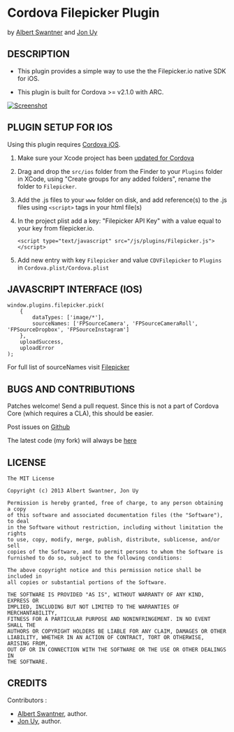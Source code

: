 # Cordova Filepicker Plugin #
by [Albert Swantner](http://albertut.com)
and [Jon Uy](http://github.com/jonuy)


## DESCRIPTION ##

* This plugin provides a simple way to use the the Filepicker.io native SDK for iOS.

* This plugin is built for Cordova >= v2.1.0 with ARC.

[![Screenshot](http://albertut.com/filepicker_ios.png)](https://github.com/albertut/cordova-filepicker)


## PLUGIN SETUP FOR IOS ##

Using this plugin requires [Cordova iOS](https://github.com/apache/incubator-cordova-ios).

1. Make sure your Xcode project has been [updated for Cordova](https://github.com/apache/incubator-cordova-ios/blob/master/guides/Cordova%20Upgrade%20Guide.md)
2. Drag and drop the `src/ios` folder from the Finder to your `Plugins` folder in XCode, using "Create groups for any added folders", rename the folder to `Filepicker`.
3. Add the .js files to your `www` folder on disk, and add reference(s) to the .js files using `<script>` tags in your html file(s)
4. In the project plist add a key: "Filepicker API Key" with a value equal to your key from filepicker.io.


    `<script type="text/javascript" src="/js/plugins/Filepicker.js"></script>`


4. Add new entry with key `Filepicker` and value `CDVFilepicker` to `Plugins` in `Cordova.plist/Cordova.plist`

## JAVASCRIPT INTERFACE (IOS) ##

	window.plugins.filepicker.pick(
		{
			dataTypes: ['image/*'],
			sourceNames: ['FPSourceCamera', 'FPSourceCameraRoll', 'FPSourceDropbox', 'FPSourceInstagram']
		},
		uploadSuccess,
		uploadError
	);

For full list of sourceNames visit [Filepicker](https://developers.filepicker.io/docs/ios)

## BUGS AND CONTRIBUTIONS ##

Patches welcome! Send a pull request. Since this is not a part of Cordova Core (which requires a CLA), this should be easier.

Post issues on [Github](https://github.com/albertut/cordova-filepicker/issues)

The latest code (my fork) will always be [here](https://github.com/albertut/cordova-filepicker/tree/master)

## LICENSE ##

    The MIT License

    Copyright (c) 2013 Albert Swantner, Jon Uy

    Permission is hereby granted, free of charge, to any person obtaining a copy
    of this software and associated documentation files (the "Software"), to deal
    in the Software without restriction, including without limitation the rights
    to use, copy, modify, merge, publish, distribute, sublicense, and/or sell
    copies of the Software, and to permit persons to whom the Software is
    furnished to do so, subject to the following conditions:

    The above copyright notice and this permission notice shall be included in
    all copies or substantial portions of the Software.

    THE SOFTWARE IS PROVIDED "AS IS", WITHOUT WARRANTY OF ANY KIND, EXPRESS OR
    IMPLIED, INCLUDING BUT NOT LIMITED TO THE WARRANTIES OF MERCHANTABILITY,
    FITNESS FOR A PARTICULAR PURPOSE AND NONINFRINGEMENT. IN NO EVENT SHALL THE
    AUTHORS OR COPYRIGHT HOLDERS BE LIABLE FOR ANY CLAIM, DAMAGES OR OTHER
    LIABILITY, WHETHER IN AN ACTION OF CONTRACT, TORT OR OTHERWISE, ARISING FROM,
    OUT OF OR IN CONNECTION WITH THE SOFTWARE OR THE USE OR OTHER DEALINGS IN
    THE SOFTWARE.

## CREDITS ##

Contributors :

* [Albert Swantner](http://albertut.com), author.
* [Jon Uy](http://github.com/jonuy), author.

